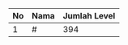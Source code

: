 | No | Nama            | Jumlah Level |
|----|-----------------|--------------|
| 1  | #    |    394        |
